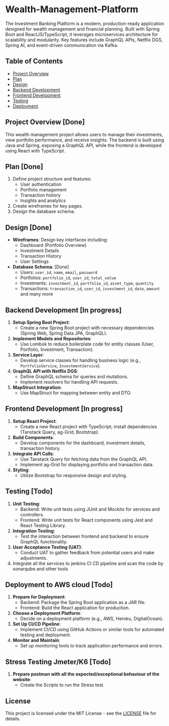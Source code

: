 # Wealth-Management-Platform
The Investment Banking Platform is a modern, production-ready application designed for wealth management and financial planning. Built with Spring Boot and ReactJS/TypeScript, it leverages microservices architecture for scalability and modularity. Key features include GraphQL APIs, Netflix DGS, Spring AI, and event-driven communication via Kafka.

## Table of Contents
- [Project Overview](#project-overview)
- [Plan](#plan)
- [Design](#design)
- [Backend Development](#backend-development)
- [Frontend Development](#frontend-development)
- [Testing](#testing)
- [Deployment](#deployment)

## Project Overview [Done]
This wealth management project allows users to manage their investments, view portfolio performance, and receive insights. The backend is built using Java and Spring, exposing a GraphQL API, while the frontend is developed using React with TypeScript.

## Plan [Done]
1. Define project structure and features:
    - User authentication
    - Portfolio management
    - Transaction history
    - Insights and analytics
2. Create wireframes for key pages.
3. Design the database schema.

## Design [Done]
- **Wireframes**: Design key interfaces including:
    - Dashboard (Portfolio Overview)
    - Investment Details
    - Transaction History
    - User Settings
- **Database Schema**: [Done]
    - Users: `user_id`, `name`, `email`, `password`
    - Portfolios: `portfolio_id`, `user_id`, `total_value`
    - Investments: `investment_id`, `portfolio_id`, `asset_type`, `quantity`
    - Transactions: `transaction_id`, `user_id`, `investment_id`, `date`, `amount` and many more

## Backend Development [In progress]
1. **Setup Spring Boot Project**:
    - Create a new Spring Boot project with necessary dependencies (Spring Web, Spring Data JPA, GraphQL).
2. **Implement Models and Repositories**:
    - Use Lombok to reduce boilerplate code for entity classes (User, Portfolio, Investment, Transaction).
3. **Service Layer**:
    - Develop service classes for handling business logic (e.g., `PortfolioService`, `InvestmentService`).
4. **GraphQL API with Netflix DGS**:
    - Define GraphQL schema for queries and mutations.
    - Implement resolvers for handling API requests.
5. **MapStruct Integration**:
    - Use MapStruct for mapping between entity and DTO.

## Frontend Development [In progress]
1. **Setup React Project**:
    - Create a new React project with TypeScript; install dependencies (Tanstack Query, ag-Grid, Bootstrap).
2. **Build Components**:
    - Develop components for the dashboard, investment details, transaction history.
3. **Integrate API Calls**:
    - Use Tanstack Query for fetching data from the GraphQL API.
    - Implement ag-Grid for displaying portfolio and transaction data.
4. **Styling**:
    - Utilize Bootstrap for responsive design and styling.

## Testing  [Todo]
1. **Unit Testing**:
    - Backend: Write unit tests using JUnit and Mockito for services and controllers.
    - Frontend: Write unit tests for React components using Jest and React Testing Library.
2. **Integration Testing**:
    - Test the interaction between frontend and backend to ensure GraphQL functionality.
3. **User Acceptance Testing (UAT)**:
    - Conduct UAT to gather feedback from potential users and make adjustments.
4. Integrate all the services to jenkins CI CD pipeline and scan the code by sonarqube and other tools

## Deployment to AWS cloud [Todo]
1. **Prepare for Deployment**:
    - Backend: Package the Spring Boot application as a JAR file.
    - Frontend: Build the React application for production.
2. **Choose a Deployment Platform**:
    - Decide on a deployment platform (e.g., AWS, Heroku, DigitalOcean).
3. **Set Up CI/CD Pipeline**:
    - Implement CI/CD using GitHub Actions or similar tools for automated testing and deployment.
4. **Monitor and Maintain**:
    - Set up monitoring tools to track application performance and errors.

## Stress Testing Jmeter/K6 [Todo]
1. **Prepare postman with all the expected/exceptional behaviour of the website**:
    - Create the Scripts to run the Stress test.

## License
This project is licensed under the MIT License - see the [LICENSE](LICENSE) file for details.